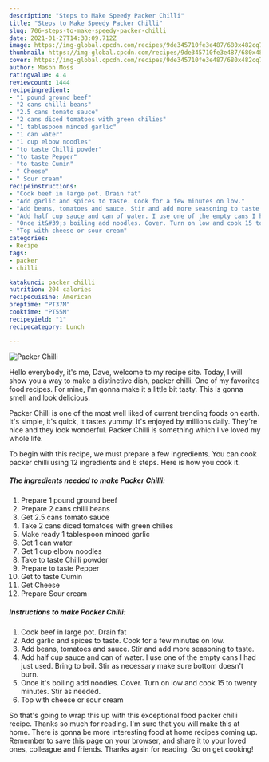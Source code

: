 ```yaml
---
description: "Steps to Make Speedy Packer Chilli"
title: "Steps to Make Speedy Packer Chilli"
slug: 706-steps-to-make-speedy-packer-chilli
date: 2021-01-27T14:38:09.712Z
image: https://img-global.cpcdn.com/recipes/9de345710fe3e487/680x482cq70/packer-chilli-recipe-main-photo.jpg
thumbnail: https://img-global.cpcdn.com/recipes/9de345710fe3e487/680x482cq70/packer-chilli-recipe-main-photo.jpg
cover: https://img-global.cpcdn.com/recipes/9de345710fe3e487/680x482cq70/packer-chilli-recipe-main-photo.jpg
author: Mason Moss
ratingvalue: 4.4
reviewcount: 1444
recipeingredient:
- "1 pound ground beef"
- "2 cans chilli beans"
- "2.5 cans tomato sauce"
- "2 cans diced tomatoes with green chilies"
- "1 tablespoon minced garlic"
- "1 can water"
- "1 cup elbow noodles"
- "to taste Chilli powder"
- "to taste Pepper"
- "to taste Cumin"
- " Cheese"
- " Sour cream"
recipeinstructions:
- "Cook beef in large pot. Drain fat"
- "Add garlic and spices to taste. Cook for a few minutes on low."
- "Add beans, tomatoes and sauce. Stir and add more seasoning to taste."
- "Add half cup sauce and can of water. I use one of the empty cans I had just used. Bring to boil. Stir as necessary make sure bottom doesn&#39;t burn."
- "Once it&#39;s boiling add noodles. Cover. Turn on low and cook 15 to twenty minutes. Stir as needed."
- "Top with cheese or sour cream"
categories:
- Recipe
tags:
- packer
- chilli

katakunci: packer chilli 
nutrition: 204 calories
recipecuisine: American
preptime: "PT37M"
cooktime: "PT55M"
recipeyield: "1"
recipecategory: Lunch

---
```



![Packer Chilli](https://img-global.cpcdn.com/recipes/9de345710fe3e487/680x482cq70/packer-chilli-recipe-main-photo.jpg)

Hello everybody, it's me, Dave, welcome to my recipe site. Today, I will show you a way to make a distinctive dish, packer chilli. One of my favorites food recipes. For mine, I'm gonna make it a little bit tasty. This is gonna smell and look delicious.



Packer Chilli is one of the most well liked of current trending foods on earth. It's simple, it's quick, it tastes yummy. It's enjoyed by millions daily. They're nice and they look wonderful. Packer Chilli is something which I've loved my whole life.


To begin with this recipe, we must prepare a few ingredients. You can cook packer chilli using 12 ingredients and 6 steps. Here is how you cook it.

<!--inarticleads1-->

##### The ingredients needed to make Packer Chilli:

1. Prepare 1 pound ground beef
1. Prepare 2 cans chilli beans
1. Get 2.5 cans tomato sauce
1. Take 2 cans diced tomatoes with green chilies
1. Make ready 1 tablespoon minced garlic
1. Get 1 can water
1. Get 1 cup elbow noodles
1. Take to taste Chilli powder
1. Prepare to taste Pepper
1. Get to taste Cumin
1. Get  Cheese
1. Prepare  Sour cream




<!--inarticleads2-->

##### Instructions to make Packer Chilli:

1. Cook beef in large pot. Drain fat
1. Add garlic and spices to taste. Cook for a few minutes on low.
1. Add beans, tomatoes and sauce. Stir and add more seasoning to taste.
1. Add half cup sauce and can of water. I use one of the empty cans I had just used. Bring to boil. Stir as necessary make sure bottom doesn&#39;t burn.
1. Once it&#39;s boiling add noodles. Cover. Turn on low and cook 15 to twenty minutes. Stir as needed.
1. Top with cheese or sour cream




So that's going to wrap this up with this exceptional food packer chilli recipe. Thanks so much for reading. I'm sure that you will make this at home. There is gonna be more interesting food at home recipes coming up. Remember to save this page on your browser, and share it to your loved ones, colleague and friends. Thanks again for reading. Go on get cooking!
